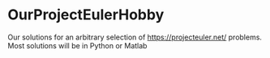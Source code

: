 # OurProjectEulerHobby
Our solutions for an arbitrary selection of https://projecteuler.net/ problems. Most solutions will be in Python or Matlab
